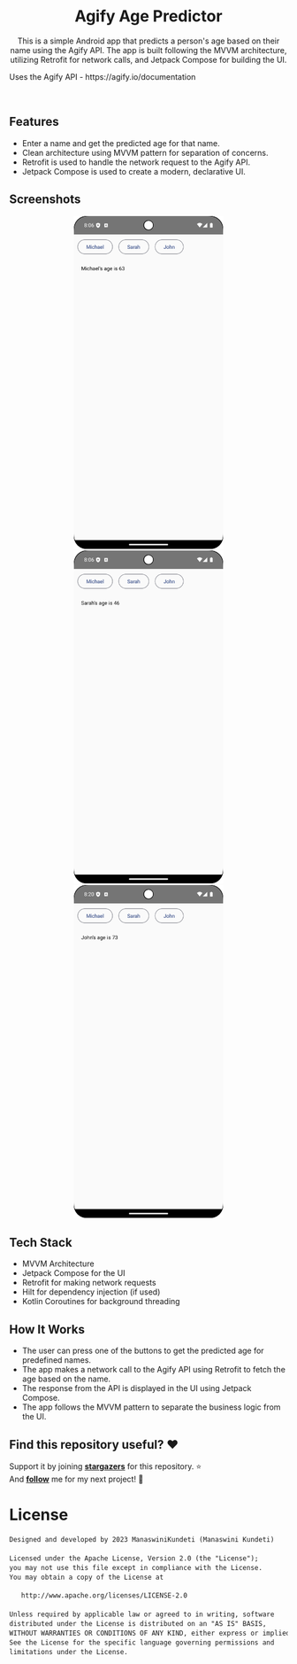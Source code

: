<h1 align="center">Agify Age Predictor</h1>
<p align="center"> This is a simple Android app that predicts a person's age based on their name using the Agify API. The app is built following the MVVM architecture, utilizing Retrofit for network calls, and Jetpack Compose for building the UI.</p>
<p> Uses the Agify API - https://agify.io/documentation </p>
</br>

## Features
- Enter a name and get the predicted age for that name.
- Clean architecture using MVVM pattern for separation of concerns.
- Retrofit is used to handle the network request to the Agify API.
- Jetpack Compose is used to create a modern, declarative UI.

## Screenshots
<p align="center">
<img src="/MyApplication/screenshots/michael.png" width="270"/>
<img src="/MyApplication/screenshots/sarah.png" width="270"/>
<img src="/MyApplication/screenshots/john.png" width="270"/>
</p>


## Tech Stack
- MVVM Architecture
- Jetpack Compose for the UI
- Retrofit for making network requests
- Hilt for dependency injection (if used)
- Kotlin Coroutines for background threading

## How It Works
- The user can press one of the buttons to get the predicted age for predefined names.
- The app makes a network call to the Agify API using Retrofit to fetch the age based on the name.
- The response from the API is displayed in the UI using Jetpack Compose.
- The app follows the MVVM pattern to separate the business logic from the UI.


## Find this repository useful? :heart:
Support it by joining __[stargazers](https://github.com/ManaswiniKundeti/Agify/stargazers)__ for this repository. :star: <br>
And __[follow](https://github.com/manaswinikundeti)__ me for my next project! 🤩

# License
```xml
Designed and developed by 2023 ManaswiniKundeti (Manaswini Kundeti)

Licensed under the Apache License, Version 2.0 (the "License");
you may not use this file except in compliance with the License.
You may obtain a copy of the License at

   http://www.apache.org/licenses/LICENSE-2.0

Unless required by applicable law or agreed to in writing, software
distributed under the License is distributed on an "AS IS" BASIS,
WITHOUT WARRANTIES OR CONDITIONS OF ANY KIND, either express or implied.
See the License for the specific language governing permissions and
limitations under the License.
```

